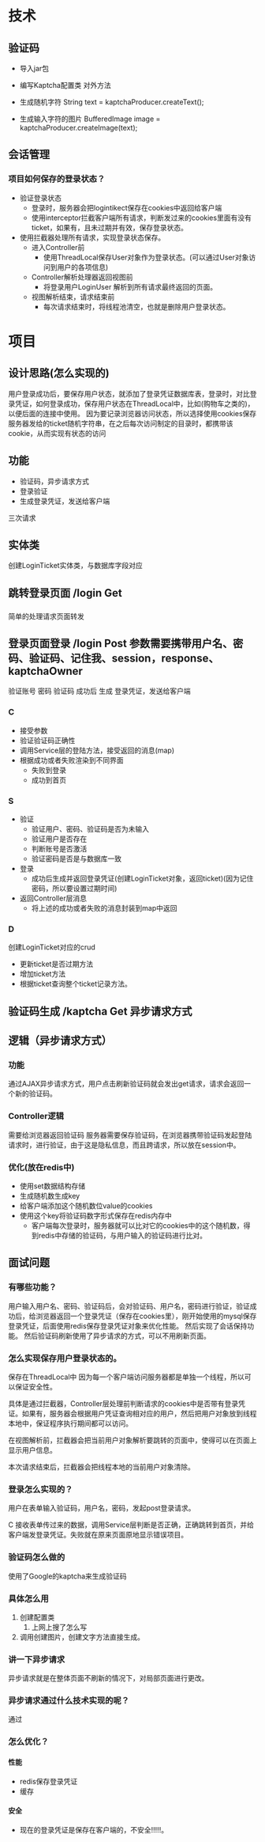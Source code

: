 # 技术
## 验证码
- 导入jar包
- 编写Kaptcha配置类
对外方法
- 生成随机字符         String text = kaptchaProducer.createText();

- 生成输入字符的图片   BufferedImage image = kaptchaProducer.createImage(text);

## 会话管理
### 项目如何保存的登录状态？
- 验证登录状态
    - 登录时，服务器会把logintikect保存在cookies中返回给客户端
    - 使用interceptor拦截客户端所有请求，判断发过来的cookies里面有没有ticket，如果有，且未过期并有效，保存登录状态。
- 使用拦截器处理所有请求，实现登录状态保存。
    - 进入Controller前
        - 使用ThreadLocal保存User对象作为登录状态。(可以通过User对象访问到用户的各项信息)
    - Controller解析处理器返回视图前
        - 将登录用户LoginUser 解析到所有请求最终返回的页面。
    - 视图解析结束，请求结束前
        - 每次请求结束时，将线程池清空，也就是删除用户登录状态。

# 项目

## 设计思路(怎么实现的)

用户登录成功后，要保存用户状态，就添加了登录凭证数据库表，登录时，对比登录凭证，如何登录成功，保存用户状态在ThreadLocal中，比如(购物车之类的)，以便后面的连接中使用。
因为要记录浏览器访问状态，所以选择使用cookies保存服务器发给的ticket随机字符串，在之后每次访问制定的目录时，都携带该cookie，从而实现有状态的访问

## 功能
- 验证码，异步请求方式
- 登录验证
- 生成登录凭证，发送给客户端

三次请求

## 实体类
创建LoginTicket实体类，与数据库字段对应


## 跳转登录页面     /login   Get
### 
简单的处理请求页面转发

## 登录页面登录     /login Post 参数需要携带用户名、密码、验证码、记住我、session，response、kaptchaOwner
验证账号  密码  验证码
成功后   生成  登录凭证，发送给客户端

### C
- 接受参数
- 验证验证码正确性
- 调用Service层的登陆方法，接受返回的消息(map)
- 根据成功或者失败渲染到不同界面
    - 失败到登录
    - 成功到首页

### S
- 验证
    - 验证用户、密码、验证码是否为未输入
    - 验证用户是否存在
    - 判断账号是否激活
    - 验证密码是否是与数据库一致
- 登录
    - 成功后生成并返回登录凭证(创建LoginTicket对象，返回ticket)(因为记住密码，所以要设置过期时间)
- 返回Controller层消息
    - 将上述的成功或者失败的消息封装到map中返回

### D
创建LoginTicket对应的crud 
- 更新ticket是否过期方法
- 增加ticket方法
- 根据ticket查询整个ticket记录方法。


## 验证码生成       /kaptcha Get   异步请求方式


## 逻辑（异步请求方式）
### 功能
通过AJAX异步请求方式，用户点击刷新验证码就会发出get请求，请求会返回一个新的验证码。

### Controller逻辑
需要给浏览器返回验证码
服务器需要保存验证码，在浏览器携带验证码发起登陆请求时，进行验证，由于这是隐私信息，而且跨请求，所以放在session中。

### 优化(放在redis中)

- 使用set数据结构存储
- 生成随机数生成key
- 给客户端添加这个随机数位value的cookies
- 使用这个key将验证码数字形式保存在redis内存中
    - 客户端每次登录时，服务器就可以比对它的cookies中的这个随机数，得到redis中存储的验证码，与用户输入的验证码进行比对。


## 面试问题
### 有哪些功能？
用户输入用户名、密码、验证码后，会对验证码、用户名，密码进行验证，验证成功后，给浏览器返回一个登录凭证（保存在cookies里），刚开始使用的mysql保存登录凭证，后面使用redis保存登录凭证对象来优化性能。
然后实现了会话保持功能。
然后验证码刷新使用了异步请求的方式，可以不用刷新页面。

### 怎么实现保存用户登录状态的。
保存在ThreadLocal中
因为每一个客户端访问服务器都是单独一个线程，所以可以保证安全性。

具体是通过拦截器，Controller层处理前判断请求的cookies中是否带有登录凭证。如果有，服务器会根据用户凭证查询相对应的用户，然后把用户对象放到线程本地中，保证程序执行期间都可以访问。

在视图解析前，拦截器会把当前用户对象解析要跳转的页面中，使得可以在页面上显示用户信息。

本次请求结束后，拦截器会把线程本地的当前用户对象清除。

### 登录怎么实现的？
用户在表单输入验证码，用户名，密码，发起post登录请求。

C 接收表单传过来的数据，调用Service层判断是否正确，正确跳转到首页，并给客户端发登录凭证。失败就在原来页面原地显示错误项目。

### 验证码怎么做的
使用了Google的kaptcha来生成验证码

### 具体怎么用
1. 创建配置类
    1. 上网上搜了怎么写
2. 调用创建图片，创建文字方法直接生成。 
### 讲一下异步请求
异步请求就是在整体页面不刷新的情况下，对局部页面进行更改。

### 异步请求通过什么技术实现的呢？
通过

### 怎么优化？
#### 性能
- redis保存登录凭证
- 缓存
#### 安全
- 现在的登录凭证是保存在客户端的，不安全!!!!!。








